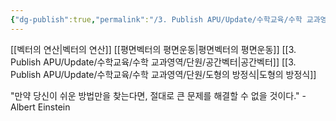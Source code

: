 ```yaml
---
{"dg-publish":true,"permalink":"/3. Publish APU/Update/수학교육/수학 교과영역/수학영역/벡터/","noteIcon":"","created":"","updated":""}
---
```


[[벡터의 연산\|벡터의 연산]] 
[[평면벡터의 평면운동\|평면벡터의 평면운동]] 
[[3. Publish APU/Update/수학교육/수학 교과영역/단원/공간벡터\|공간벡터]]
[[3. Publish APU/Update/수학교육/수학 교과영역/단원/도형의 방정식\|도형의 방정식]]

 
 "만약 당신이 쉬운 방법만을 찾는다면, 절대로 큰 문제를 해결할 수 없을 것이다." - Albert Einstein